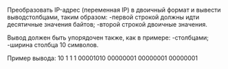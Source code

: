Преобразовать IP-адрес (переменная IP) в двоичный формат и вывести выводстолбцами, таким образом:
    -первой строкой должны идти десятичные значения байтов;
    -второй строкой двоичные значения.

Вывод должен быть упорядочен также, как в примере:
    -столбцами;
    -ширина столбца 10 символов.
    
Пример вывода:
10       1        1        1
00001010 00000001 00000001 00000001
